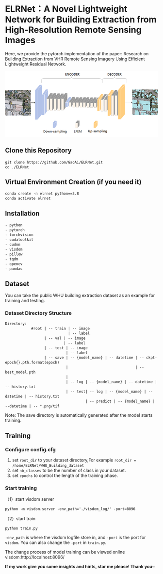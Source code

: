 # ELRNet：A Novel Lightweight Network for Building Extraction from High-Resolution Remote Sensing Images

Here, we provide the pytorch implementation of the paper: Research on Building Extraction from VHR Remote Sensing
Imagery Using Efficient Lightweight Residual Network.

![image-20210228153142126](./Architecture.tif)

## Clone this Repository
```
git clone https://github.com/GaoAi/ELRNet.git
cd ./ELRNet
```

## Virtual Environment Creation (if you need it)
```
conda create -n elrnet python==3.8
conda activate elrnet
```

## Installation
```
- python
- pytorch
- torchvision
- cudatoolkit
- cudnn
- visdom
- pillow
- tqdm
- opencv
- pandas
```

## Dataset
You can take the public WHU building extraction dataset as an example for training and testing. 
### Dataset Directory Structure
```
Directory:
            #root | -- train | -- image 
                             | -- label 
                  | -- val | -- image 
                           | -- label    
                  | -- test | -- image 
                            | -- label
                  | -- save | -- {model_name} | -- datetime | -- ckpt-epoch{}.pth.format(epoch)
                            |                               | -- best_model.pth
                            |
                            | -- log | -- {model_name} | -- datetime | -- history.txt
                            | -- test| -- log | -- {model_name} | --datetime | -- history.txt
                                     | -- predict | -- {model_name} | --datetime | -- *.png/tif

```
Note: The save directory is automatically generated after the model starts training.

## Training
### Configure config.cfg
1. set `root_dir` to your dataset directory,For example `root_dir = /home/ELRNet/WHU_Building_dataset`
2. set `nb_classes` to be the number of class in your dataset.
3. set `epochs` to control the length of the training phase.
### Start training
（1）start visdom server
```
python -m visdom.server -env_path='./visdom_log/' -port=8096
```

（2）start train
```
python train.py
```
`-env_path` is where the visdom logfile store in, and `-port` is the port for `visdom`. You can also change the `-port` in `train.py`.

The change process of model training can be viewed online visdom:http://localhost:8096/

**If my work give you some insights and hints, star me please! Thank you~**
